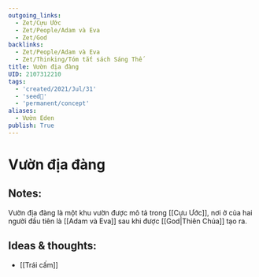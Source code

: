 ```yaml
---
outgoing_links:
  - Zet/Cựu Ước
  - Zet/People/Adam và Eva
  - Zet/God
backlinks:
  - Zet/People/Adam và Eva
  - Zet/Thinking/Tóm tắt sách Sáng Thế
title: Vườn địa đàng
UID: 2107312210
tags:
  - 'created/2021/Jul/31'
  - 'seed🥜'
  - 'permanent/concept'
aliases:
  - Vườn Eden
publish: True
---
```

# Vườn địa đàng

## Notes:
Vườn địa đàng là một khu vườn được mô tả trong [[Cựu Ước]], nơi ở của hai người đầu tiên là [[Adam và Eva]] sau khi được [[God|Thiên Chúa]] tạo ra.

## Ideas & thoughts:
- [[Trái cấm]]

